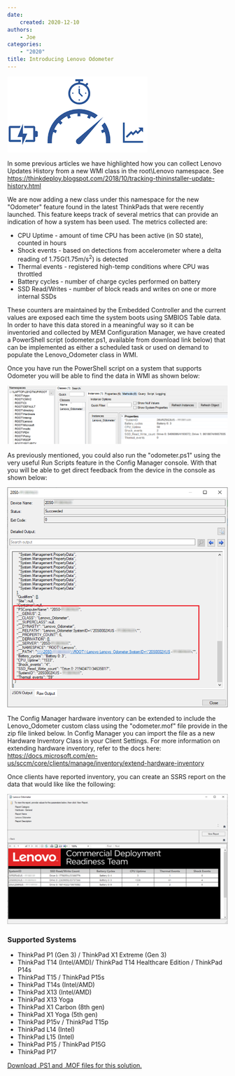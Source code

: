 ```yaml
---
date:
    created: 2020-12-10
authors:
    - Joe
categories:
    - "2020"
title: Introducing Lenovo Odometer
---
```

![Odometer](\img/2020/odometer_image.png)

In some previous articles we have highlighted how you can collect Lenovo Updates History from a new WMI class in the root\Lenovo namespace. See <https://thinkdeploy.blogspot.com/2018/10/tracking-thininstaller-update-history.html>

We are now adding a new class under this namespace for the new "Odometer" feature found in the latest ThinkPads that were recently launched.  This feature keeps track of several metrics that can provide an indication of how a system has been used.  The metrics collected are:
<!-- more -->

* CPU Uptime - amount of time CPU has been active (in S0 state), counted in hours
* Shock events - based on detections from accelerometer where a delta reading of 1.75G(1.75m/s<sup>2</sup>) is detected
* Thermal events - registered high-temp conditions where CPU was throttled
* Battery cycles - number of charge cycles performed on battery
* SSD Read/Writes - number of block reads and writes on one or more internal SSDs

These counters are maintained by the Embedded Controller and the current values are exposed each time the system boots using SMBIOS Table data. In order to have this data stored in a meaningful way so it can be inventoried and collected by MEM Configuration Manager, we have created a PowerShell script (odometer.ps1, available from download link below) that can be implemented as either a scheduled task or used on demand to populate the Lenovo_Odometer class in WMI. 

Once you have run the PowerShell script on a system that supports Odometer you will be able to find the data in WMI as shown below:

![Odometer data class](\img/2020/odometerdata.png)

As previously mentioned, you could also run the "odometer.ps1" using the very useful Run Scripts feature in the Config Manager console.  With that you will be able to get direct feedback from the device in the console as shown below:

![Run script](\img/2020/runscript2.png)

The Config Manager hardware inventory can be extended to include the Lenovo_Odometer custom class using the "odometer.mof" file provide in the zip file linked below. In Config Manager you can import the file as a new Hardware Inventory Class in your Client Settings. For more information on extending hardware inventory, refer to the docs here:
<https://docs.microsoft.com/en-us/sccm/core/clients/manage/inventory/extend-hardware-inventory>

Once clients have reported inventory, you can create an SSRS report on the data that would like like the following:

![Report](\img/2020/report2.png)

### Supported Systems

* ThinkPad P1 (Gen 3) / ThinkPad X1 Extreme (Gen 3)
* ThinkPad T14 (Intel/AMD)/ ThinkPad T14 Healthcare Edition / ThinkPad P14s
* ThinkPad T15 / ThinkPad P15s
* ThinkPad T14s (Intel/AMD)
* ThinkPad X13 (Intel/AMD)
* ThinkPad X13 Yoga
* ThinkPad X1 Carbon (8th gen)
* ThinkPad X1 Yoga (5th gen)
* ThinkPad P15v / ThinkPad T15p
* ThinkPad L14 (Intel)
* ThinkPad L15 (Intel)
* ThinkPad P15 / ThinkPad P15G
* ThinkPad P17

[Download .PS1 and .MOF files for this solution.](https://download.lenovo.com/cdrt/tools/odometer_01.zip)
